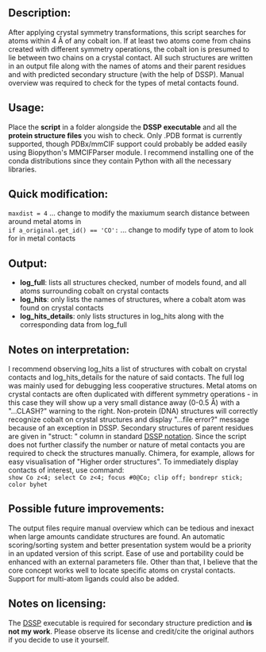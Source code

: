 ## Description:
After applying crystal symmetry transformations, this script searches for atoms within 4 Å of any cobalt ion. If at least two atoms come from chains created with different symmetry operations, the cobalt ion is presumed to lie between two chains on a crystal contact. All such structures are written in an output file along with the names of atoms and their parent residues and with predicted secondary structure (with the help of DSSP). Manual overview was required to check for the types of metal contacts found.


## Usage:
Place the **script** in a folder alongside the **DSSP executable** and all the **protein structure files** you wish to check. Only .PDB format is currently supported, though PDBx/mmCIF support could probably be added easily using Biopython's MMCIFParser module. I recommend installing one of the conda distributions since they contain Python with all the necessary libraries.

## Quick modification:
`maxdist = 4` ... change to modify the maxiumum search distance between around metal atoms in   
`if a_original.get_id() == 'CO':` ... change to modify type of atom to look for in metal contacts

## Output:
- **log_full**: lists all structures checked, number of models found, and all atoms surrounding cobalt on crystal contacts
- **log_hits**: only lists the names of structures, where a cobalt atom was found on crystal contacts
- **log_hits_details**: only lists structures in log_hits along with the corresponding data from log_full

## Notes on interpretation:
I recommend observing log_hits a list of structures with cobalt on crystal contacts and log_hits_details for the nature of said contacts. The full log was mainly used for debugging less cooperative structures. Metal atoms on crystal contacts are often duplicated with different symmetry operations - in this case they will show up a very small distance away (0-0.5 Å) with a "...CLASH?" warning to the right. Non-protein (DNA) structures will correctly recognize cobalt on crystal structures and display "...file error?" message because of an exception in DSSP. Secondary structures of parent residues are given in "struct: " column in standard [DSSP notation](https://en.wikipedia.org/wiki/Protein_secondary_structure#DSSP_classification). Since the script does not further classify the number or nature of metal contacts you are required to check the structures manually. Chimera, for example, allows for easy visualisation of "Higher order structures". To immediately display contacts of interest, use command:  
`show Co z<4; select Co z<4; focus #0@Co; clip off; bondrepr stick; color byhet`

## Possible future improvements:
The output files require manual overview which can be tedious and inexact when large amounts candidate structures are found. An automatic scoring/sorting system and better presentation system would be a priority in an updated version of this script. Ease of use and portability could be enhanced with an external parameters file. Other than that, I believe that the core concept works well to locate specific atoms on crystal contacts. Support for multi-atom ligands could also be added.

## Notes on licensing:
The [DSSP](https://swift.cmbi.umcn.nl/gv/dssp/index.html) executable is required for secondary structure prediction and **is not my work**. Please observe its license and credit/cite the original authors if you decide to use it yourself.
